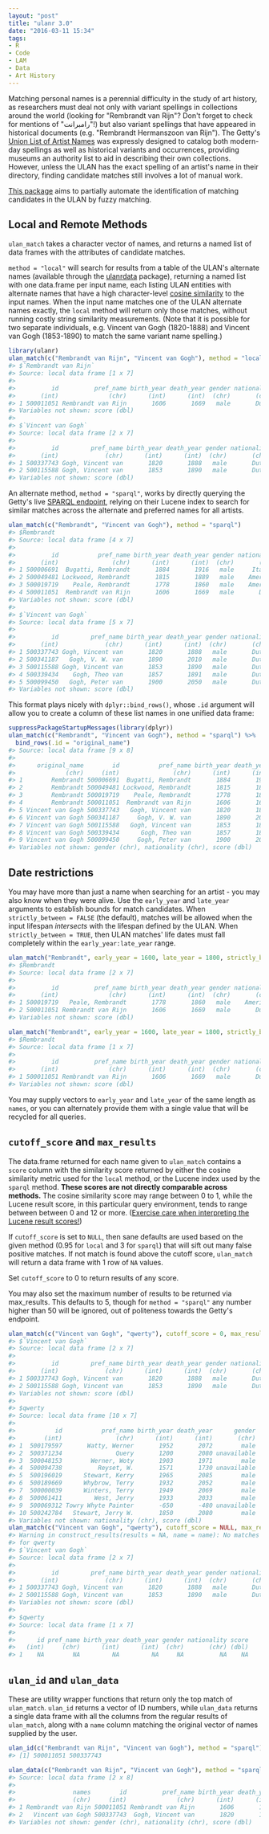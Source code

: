 ```yaml
---
layout: "post"
title: "ulanr 3.0"
date: "2016-03-11 15:34"
tags:
- R
- Code
- LAM
- Data
- Art History
---
```


Matching personal names is a perennial difficulty in the study of art history, as researchers must deal not only with variant spellings in collections around the world (looking for "Rembrandt van Rijn"? Don't forget to check for mentions of "رامبرانت"!) but also variant spellings that have appeared in historical documents (e.g. "Rembrandt Hermanszoon van Rijn").
The Getty's [Union List of Artist Names](http://www.getty.edu/research/tools/vocabularies/ulan/) was expressly designed to catalog both modern-day spellings as well as historical variants and occurrences, providing museums an authority list to aid in describing their own collections.
However, unless the ULAN has the exact spelling of an artist's name in their directory, finding candidate matches still involves a lot of manual work.

[This package](https://github.com/mdlincoln/ulanr) aims to partially automate the identification of matching candidates in the ULAN by fuzzy matching.

## Local and Remote Methods

`ulan_match` takes a character vector of names, and returns a named list of data frames with the attributes of candidate matches.

`method = "local"` will search for results from a table of the ULAN's alternate names (available through the [ulanrdata](https://github.com/mdlincoln/ulanrdata) package), returning a named list with one data.frame per input name, each listing ULAN entities with alternate names that have a high character-level [cosine similarity](http://nlp.stanford.edu/IR-book/html/htmledition/dot-products-1.html) to the input names.
When the input name matches one of the ULAN alternate names exactly, the `local` method will return only those matches, without running costly string similarity measurements. (Note that it is possible for two separate individuals, e.g. Vincent van Gogh (1820-1888) and Vincent van Gogh (1853-1890) to match the same variant name spelling.)

```r
library(ulanr)
ulan_match(c("Rembrandt van Rijn", "Vincent van Gogh"), method = "local")
#> $`Rembrandt van Rijn`
#> Source: local data frame [1 x 7]
#>
#>          id          pref_name birth_year death_year gender nationality
#>       (int)              (chr)      (int)      (int)  (chr)       (chr)
#> 1 500011051 Rembrandt van Rijn       1606       1669   male       Dutch
#> Variables not shown: score (dbl)
#>
#> $`Vincent van Gogh`
#> Source: local data frame [2 x 7]
#>
#>          id         pref_name birth_year death_year gender nationality
#>       (int)             (chr)      (int)      (int)  (chr)       (chr)
#> 1 500337743 Gogh, Vincent van       1820       1888   male       Dutch
#> 2 500115588 Gogh, Vincent van       1853       1890   male       Dutch
#> Variables not shown: score (dbl)
```

An alternate method, `method = "sparql"`, works by directly querying the Getty's live [SPARQL endpoint](vocab.getty.edu/sparql), relying on their Lucene index to search for similar matches across the alternate and preferred names for all artists.

``` r
ulan_match(c("Rembrandt", "Vincent van Gogh"), method = "sparql")
#> $Rembrandt
#> Source: local data frame [4 x 7]
#>
#>          id           pref_name birth_year death_year gender nationality
#>       (int)               (chr)      (int)      (int)  (chr)       (chr)
#> 1 500006691  Bugatti, Rembrandt       1884       1916   male     Italian
#> 2 500049481 Lockwood, Rembrandt       1815       1889   male    American
#> 3 500019719    Peale, Rembrandt       1778       1860   male    American
#> 4 500011051  Rembrandt van Rijn       1606       1669   male       Dutch
#> Variables not shown: score (dbl)
#>
#> $`Vincent van Gogh`
#> Source: local data frame [5 x 7]
#>
#>          id         pref_name birth_year death_year gender nationality
#>       (int)             (chr)      (int)      (int)  (chr)       (chr)
#> 1 500337743 Gogh, Vincent van       1820       1888   male       Dutch
#> 2 500341187   Gogh, V. W. van       1890       2010   male       Dutch
#> 3 500115588 Gogh, Vincent van       1853       1890   male       Dutch
#> 4 500339434    Gogh, Theo van       1857       1891   male       Dutch
#> 5 500099450   Gogh, Peter van       1900       2050   male       Dutch
#> Variables not shown: score (dbl)
```

This format plays nicely with `dplyr::bind_rows()`, whose `.id` argument will allow you to create a column of these list names in one unified data frame:

``` r
suppressPackageStartupMessages(library(dplyr))
ulan_match(c("Rembrandt", "Vincent van Gogh"), method = "sparql") %>%
  bind_rows(.id = "original_name")
#> Source: local data frame [9 x 8]
#>
#>      original_name        id           pref_name birth_year death_year
#>              (chr)     (int)               (chr)      (int)      (int)
#> 1        Rembrandt 500006691  Bugatti, Rembrandt       1884       1916
#> 2        Rembrandt 500049481 Lockwood, Rembrandt       1815       1889
#> 3        Rembrandt 500019719    Peale, Rembrandt       1778       1860
#> 4        Rembrandt 500011051  Rembrandt van Rijn       1606       1669
#> 5 Vincent van Gogh 500337743   Gogh, Vincent van       1820       1888
#> 6 Vincent van Gogh 500341187     Gogh, V. W. van       1890       2010
#> 7 Vincent van Gogh 500115588   Gogh, Vincent van       1853       1890
#> 8 Vincent van Gogh 500339434      Gogh, Theo van       1857       1891
#> 9 Vincent van Gogh 500099450     Gogh, Peter van       1900       2050
#> Variables not shown: gender (chr), nationality (chr), score (dbl)
```

## Date restrictions

You may have more than just a name when searching for an artist - you may also know when they were alive.
Use the `early_year` and `late_year` arguments to establish bounds for match candidates.
When `strictly_between = FALSE` (the default), matches will be allowed when the input lifespan _intersects_ with the lifespan defined by the ULAN.
When `strictly_between = TRUE`, then ULAN matches' life dates must fall completely within the `early_year:late_year` range.

```r
ulan_match("Rembrandt", early_year = 1600, late_year = 1800, strictly_between = FALSE, method = "sparql")
#> $Rembrandt
#> Source: local data frame [2 x 7]
#>
#>          id          pref_name birth_year death_year gender nationality
#>       (int)              (chr)      (int)      (int)  (chr)       (chr)
#> 1 500019719   Peale, Rembrandt       1778       1860   male    American
#> 2 500011051 Rembrandt van Rijn       1606       1669   male       Dutch
#> Variables not shown: score (dbl)

ulan_match("Rembrandt", early_year = 1600, late_year = 1800, strictly_between = TRUE, method = "sparql")
#> $Rembrandt
#> Source: local data frame [1 x 7]
#>
#>          id          pref_name birth_year death_year gender nationality
#>       (int)              (chr)      (int)      (int)  (chr)       (chr)
#> 1 500011051 Rembrandt van Rijn       1606       1669   male       Dutch
#> Variables not shown: score (dbl)
```

You may supply vectors to `early_year` and `late_year` of the same length as `names`, or you can alternately provide them with a single value that will be recycled for all queries.

## `cutoff_score` and `max_results`

The data.frame returned for each name given to `ulan_match` contains a `score` column with the similarity score returned by either the cosine similarity metric used for the `local` method, or the Lucene index used by the `sparql` method.
**These scores are not directly comparable across methods.**
The cosine similarity score may range between 0 to 1, while the Lucene result score, in this particular query environment, tends to range between between 0 and 12 or more.
([Exercise care when interpreting the Lucene result scores!](http://wiki.apache.org/lucene-java/ScoresAsPercentages))

If `cutoff_score` is set to `NULL`, then sane defaults are used based on the given method (0.95 for `local` and 3 for `sparql`) that will sift out many false positive matches.
If not match is found above the cutoff score, `ulan_match` will return a data frame with 1 row of `NA` values.

Set `cutoff_score` to 0 to return results of any score.

You may also set the maximum number of results to be returned via max_results.
This defaults to 5, though for `method = "sparql"` any number higher than 50 will be ignored, out of politeness towards the Getty's endpoint.

``` r
ulan_match(c("Vincent van Gogh", "qwerty"), cutoff_score = 0, max_results = 10, method = "local")
#> $`Vincent van Gogh`
#> Source: local data frame [2 x 7]
#>
#>          id         pref_name birth_year death_year gender nationality
#>       (int)             (chr)      (int)      (int)  (chr)       (chr)
#> 1 500337743 Gogh, Vincent van       1820       1888   male       Dutch
#> 2 500115588 Gogh, Vincent van       1853       1890   male       Dutch
#> Variables not shown: score (dbl)
#>
#> $qwerty
#> Source: local data frame [10 x 7]
#>
#>           id           pref_name birth_year death_year      gender
#>        (int)               (chr)      (int)      (int)       (chr)
#> 1  500179597       Watty, Werner       1952       2072        male
#> 2  500371234               Query       1200       2080 unavailable
#> 3  500048153        Werner, Woty       1903       1971        male
#> 4  500094738          Reyset, W.       1571       1730 unavailable
#> 5  500196019      Stewart, Kerry       1965       2085        male
#> 6  500189669      Whybrow, Terry       1932       2052        male
#> 7  500000039      Winters, Terry       1949       2069        male
#> 8  500061411         West, Jerry       1933       2033        male
#> 9  500069312 Towry Whyte Painter       -650       -480 unavailable
#> 10 500242784   Stewart, Jerry W.       1850       2080        male
#> Variables not shown: nationality (chr), score (dbl)
ulan_match(c("Vincent van Gogh", "qwerty"), cutoff_score = NULL, max_results = 10, method = "local")
#> Warning in construct_results(results = NA, name = name): No matches found
#> for qwerty
#> $`Vincent van Gogh`
#> Source: local data frame [2 x 7]
#>
#>          id         pref_name birth_year death_year gender nationality
#>       (int)             (chr)      (int)      (int)  (chr)       (chr)
#> 1 500337743 Gogh, Vincent van       1820       1888   male       Dutch
#> 2 500115588 Gogh, Vincent van       1853       1890   male       Dutch
#> Variables not shown: score (dbl)
#>
#> $qwerty
#> Source: local data frame [1 x 7]
#>
#>      id pref_name birth_year death_year gender nationality score
#>   (int)     (chr)      (int)      (int)  (chr)       (chr) (dbl)
#> 1    NA        NA         NA         NA     NA          NA    NA
```

## `ulan_id` and `ulan_data`

These are utility wrapper functions that return only the top match of `ulan_match`.
`ulan_id` returns a vector of ID numbers, while `ulan_data` returns a single data frame with all the columns from the regular results of `ulan_match`, along with a `name` column matching the original vector of names supplied by the user.

``` r
ulan_id(c("Rembrandt van Rijn", "Vincent van Gogh"), method = "sparql")
#> [1] 500011051 500337743

ulan_data(c("Rembrandt van Rijn", "Vincent van Gogh"), method = "sparql")
#> Source: local data frame [2 x 8]
#>
#>                names        id          pref_name birth_year death_year
#>                (chr)     (int)              (chr)      (int)      (int)
#> 1 Rembrandt van Rijn 500011051 Rembrandt van Rijn       1606       1669
#> 2   Vincent van Gogh 500337743  Gogh, Vincent van       1820       1888
#> Variables not shown: gender (chr), nationality (chr), score (dbl)
```
